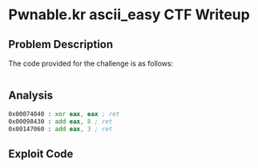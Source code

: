 # Pwnable.kr ascii_easy CTF Writeup

## Problem Description  
The code provided for the challenge is as follows:

```c
```

## Analysis  

```asm
0x00074040 : xor eax, eax ; ret
0x00098430 : add eax, 8 ; ret
0x00147060 : add eax, 3 ; ret
```
## Exploit Code
